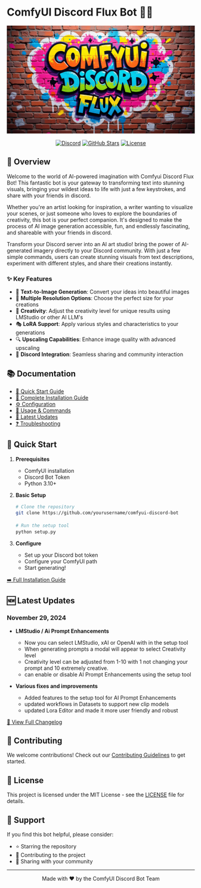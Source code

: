 # ComfyUI Discord Flux Bot 🤖✨

<p align="center">
  <img src="Comfyuidiscordbotflux.png" alt="ComfyUI Discord Bot" width="600">
</p>

<div align="center">

[![Discord](https://img.shields.io/badge/Discord-Join%20Community-7289DA?style=for-the-badge&logo=discord&logoColor=blue)](https://discord.gg/V3pRgtzjsN)
[![GitHub Stars](https://img.shields.io/github/stars/nvmax/FluxComfyDiscordbot?style=for-the-badge)](https://github.com/nvmax/FluxComfyDiscordbot/stargazers)
[![License](https://img.shields.io/badge/License-MIT%20Dual-green.svg?style=for-the-badge)](docs/LICENSE.md)

</div>

## 🌟 Overview
Welcome to the world of AI-powered imagination with Comfyui Discord Flux Bot! This fantastic bot is your gateway to transforming text into stunning visuals, bringing your wildest ideas to life with just a few keystrokes, and share with your friends in discord.

Whether you're an artist looking for inspiration, a writer wanting to visualize your scenes, or just someone who loves to explore the boundaries of creativity, this bot is your perfect companion. It's designed to make the process of AI image generation accessible, fun, and endlessly fascinating, and shareable with your friends in discord.

Transform your Discord server into an AI art studio! bring the power of AI-generated imagery directly to your Discord community. With just a few simple commands, users can create stunning visuals from text descriptions, experiment with different styles, and share their creations instantly.

### ✨ Key Features

- 🎨 **Text-to-Image Generation**: Convert your ideas into beautiful images
- 🔧 **Multiple Resolution Options**: Choose the perfect size for your creations
- 🎨 **Creativity**: Adjust the creativity level for unique results using LMStudio or other AI LLM's
- 🎭 **LoRA Support**: Apply various styles and characteristics to your generations
- 🔍 **Upscaling Capabilities**: Enhance image quality with advanced upscaling
- 💬 **Discord Integration**: Seamless sharing and community interaction

## 📚 Documentation

- [🚀 Quick Start Guide](docs/quick-start.md)
- [📖 Complete Installation Guide](docs/installation.md)
- [⚙️ Configuration](docs/configuration.md)
- [📝 Usage & Commands](docs/commands.md)
- [🔄 Latest Updates](docs/changelog.md)
- [❓ Troubleshooting](docs/troubleshooting.md)

## 🚀 Quick Start

1. **Prerequisites**
   - ComfyUI installation
   - Discord Bot Token
   - Python 3.10+

2. **Basic Setup**
   ```bash
   # Clone the repository
   git clone https://github.com/yourusername/comfyui-discord-bot
   
   # Run the setup tool
   python setup.py
   ```

3. **Configure**
   - Set up your Discord bot token
   - Configure your ComfyUI path
   - Start generating!

[➡️ Full Installation Guide](docs/installation.md)

## 🆕 Latest Updates


### November 29, 2024
- **LMStudio / Ai Prompt Enhancements**
  - Now you can select LMStudio, xAI or OpenAI with in the setup tool
  - When generating prompts a modal will appear to select Creativity level
  - Creativity level can be adjusted from 1-10 with 1 not changing your prompt and 10 extremely creative.
  - can enable or disable AI Prompt Enhancements using the setup tool

- **Various fixes and improvements**
  - Added features to the setup tool for AI Prompt Enhancements
  - updated workflows in Datasets to support new clip models
  - updated Lora Editor and made it more user friendly and robust

[📝 View Full Changelog](docs/changelog.md)

## 🤝 Contributing

We welcome contributions! Check out our [Contributing Guidelines](docs/CONTRIBUTING.md) to get started.

## 📜 License

This project is licensed under the MIT License - see the [LICENSE](docs/LICENSE.md) file for details.

## 💖 Support

If you find this bot helpful, please consider:
- ⭐ Starring the repository
- 🤝 Contributing to the project
- 📢 Sharing with your community

---
<p align="center">Made with ❤️ by the ComfyUI Discord Bot Team</p>
